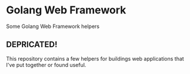 # Golang Web Framework
Some Golang Web Framework helpers

## DEPRICATED!

This repository contains a few helpers for buildings web applications that I've put together or found useful.
